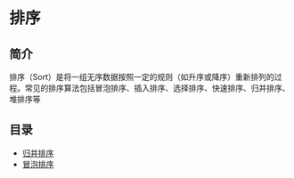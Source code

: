 # 排序

## 简介

排序（Sort）是将一组无序数据按照一定的规则（如升序或降序）重新排列的过程。常见的排序算法包括冒泡排序、插入排序、选择排序、快速排序、归并排序、堆排序等

## 目录
- [归并排序](./merge.md)
- [冒泡排序](./bubble.md)